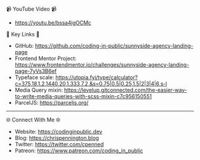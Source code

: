 📹 YouTube Video 📹
- https://youtu.be/bssa4jgOCMc

🔗  Key Links 🔗
- GitHub: https://github.com/coding-in-public/sunnyside-agency-landing-page
- Frontend Mentor Project: https://www.frontendmentor.io/challenges/sunnyside-agency-landing-page-7yVs3B6ef
- Typeface scale: https://utopia.fyi/type/calculator?c=375,18,1.2,1440,20,1.333,7,2,&s=0.75|0.5|0.25,1.5|2|3|4|6,s-l
- Media Query mixin: https://levelup.gitconnected.com/the-easier-way-to-write-media-queries-with-scss-mixin-c7c956150551
- ParcelJS: https://parceljs.org/

---------------------------------------

🌐 Connect With Me 🌐 
- Website: https://codinginpublic.dev
- Blog: https://chrispennington.blog
- Twitter: https://twitter.com/cpenned
- Patreon: https://www.patreon.com/coding_in_public

